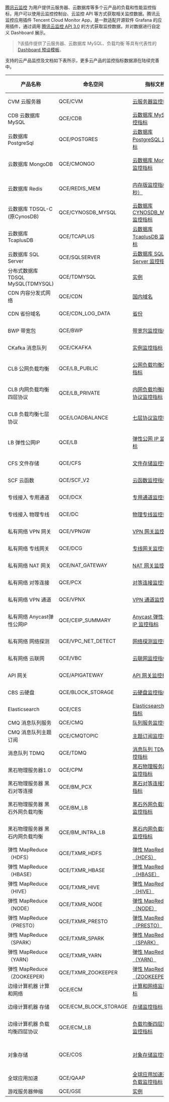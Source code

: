[腾讯云监控](https://cloud.tencent.com/product/cm) 为用户提供云服务器、云数据库等多个云产品的负载和性能监控指标，用户可以使用云监控控制台、云监控 API 等方式获取相关监控数据。腾讯云监控应用插件 Tencent Cloud Monitor App，是一款适配开源软件 Grafana 的应用插件，通过调用 [腾讯云监控 API 3.0](https://cloud.tencent.com/document/product/248/30342) 的方式获取监控数据，并对数据进行自定义 Dashboard 展示。

>?该插件提供了云服务器、云数据库 MySQL、负载均衡 等具有代表性的 [Dashboard 预设模板](https://github.com/TencentCloud/tencentcloud-monitor-grafana-app/tree/master/src/dashboards)。

支持的云产品监控及文档如下表所示，更多云产品的监控指标数据源在陆续完善中。

产品名称 | 命名空间 | 指标文档 | 实例列表接口文档 
------ | ------- | ------- | ------------- 
CVM 云服务器 | QCE/CVM |[云服务器监控指标](https://cloud.tencent.com/document/api/248/6843) | [查询示例列表](https://cloud.tencent.com/document/api/213/15728)
CDB 云数据库 MySQL | QCE/CDB | [云数据库 MySQL 监控指标](https://cloud.tencent.com/document/api/248/45147) | [查询实例列表](https://cloud.tencent.com/document/api/236/15872) 
云数据库 PostgreSql | QCE/POSTGRES | [云数据库 PostgreSQL 监控指标](https://cloud.tencent.com/document/product/248/45105)  | [查询实例列表](https://cloud.tencent.com/document/api/409/16773) 
云数据库 MongoDB | QCE/CMONGO | [云数据库 MongoDB 监控指标](https://cloud.tencent.com/document/product/248/45104)  | [查询云数据库实例列表](https://cloud.tencent.com/document/api/240/38568) 
云数据库 Redis | QCE/REDIS_MEM | [内存版监控指标（5秒）](https://cloud.tencent.com/document/product/248/49729)  | [查询 Redis 实例列表](https://cloud.tencent.com/document/api/239/20018) 
云数据库 TDSQL-C (原CynosDB) | QCE/CYNOSDB_MYSQL | [云数据库 CYNOSDB_MYSQL 监控指标](https://cloud.tencent.com/document/product/248/45106)  | [查询实例列表](https://cloud.tencent.com/document/product/1003/48334)
云数据库 TcaplusDB | QCE/TCAPLUS | [云数据库 TcaplusDB 监控指标](https://cloud.tencent.com/document/product/248/45107)  | [查询实例列表](https://cloud.tencent.com/document/api/1003/48334) 
云数据库 SQL Server | QCE/SQLSERVER | [云数据库 SQL Server 监控指标](https://cloud.tencent.com/document/product/248/45146)  | [查询实例列表](https://cloud.tencent.com/document/api/238/19969) 
分布式数据库 TDSQL MySQL(TDMYSQL) | QCE/TDMYSQL | [实例](https://cloud.tencent.com/document/product/248/54401) | [查询实例列表](https://cloud.tencent.com/document/api/557/16140) 
CDN 内容分发式网络 | QCE/CDN | [国内域名](https://cloud.tencent.com/document/product/248/50386)  | [查询域名基本信息](https://cloud.tencent.com/document/api/228/41118) 
CDN 省份域名 | QCE/CDN_LOG_DATA | [省份](https://cloud.tencent.com/document/product/248/50388)  | [查询域名基本信息](https://cloud.tencent.com/document/api/228/41118) 
BWP 带宽包 | QCE/BWP | [带宽包监控指标](https://cloud.tencent.com/document/product/248/45098) | [查询带宽包资源](https://cloud.tencent.com/document/api/215/19209) 
CKafka 消息队列 | QCE/CKAFKA | [实例监控指标](https://cloud.tencent.com/document/product/248/45121)  | [获取实例列表](https://cloud.tencent.com/document/api/597/40835) 
CLB 公网负载均衡 | QCE/LB_PUBLIC | [公网负载均衡监控指标](https://cloud.tencent.com/document/product/248/51898)  | [查询负载均衡实例列表](https://cloud.tencent.com/document/api/214/30685) 
CLB 内网负载均衡四层协议 | QCE/LB_PRIVATE | [内网负载均衡四层协议监控指标](https://cloud.tencent.com/document/product/248/51899) | [查询负载均衡实例列表](https://cloud.tencent.com/document/api/214/30685) 
CLB 负载均衡七层协议 | QCE/LOADBALANCE | [七层协议监控指标](https://cloud.tencent.com/document/product/248/51901) | [查询负载均衡实例列表](https://cloud.tencent.com/document/api/214/30685) 
LB 弹性公网IP | QCE/LB | [弹性公网 IP 监控指标](https://cloud.tencent.com/document/product/248/45099) | [查询弹性公网 IP 列表](https://cloud.tencent.com/document/api/215/16702) 
CFS 文件存储 | QCE/CFS | [文件存储监控指标](https://cloud.tencent.com/document/product/248/45143) | [查询文件系统](https://cloud.tencent.com/document/api/582/38170) 
SCF 云函数 | QCE/SCF_V2 | [云函数监控指标](https://cloud.tencent.com/document/product/248/45130) | [获取函数列表](https://cloud.tencent.com/document/api/583/18582) 
专线接入 专用通道 | QCE/DCX | [专用通道监控指标](https://cloud.tencent.com/document/product/248/45101) | [查询专用通道列表](https://cloud.tencent.com/document/api/216/19819) 
专线接入 物理专线 | QCE/DC | [物理专线监控指标](https://cloud.tencent.com/document/product/248/45102) | [查询物理专线列表](https://cloud.tencent.com/document/api/216/34826) 
私有网络 VPN 网关 | QCE/VPNGW | [VPN 网关监控指标](https://cloud.tencent.com/document/product/248/45070) | [查询 VPN 网关](https://cloud.tencent.com/document/api/215/17514) 
私有网络 专线网关 | QCE/DCG | [专线网关监控指标](https://cloud.tencent.com/document/product/248/45072) | [查询专线网关](https://cloud.tencent.com/document/api/215/30644) 
私有网络 NAT 网关 | QCE/NAT_GATEWAY | [NAT 网关监控指标](https://cloud.tencent.com/document/product/248/45069) | [查询 NAT 网关](https://cloud.tencent.com/document/api/215/36034) 
私有网络 对等连接 | QCE/PCX | [对等连接监控指标](https://cloud.tencent.com/document/product/248/45096) | [查询对等连接](https://cloud.tencent.com/document/product/215/2101) 
私有网络 VPN 通道 | QCE/VPNX | [VPN 通道监控指标](https://cloud.tencent.com/document/product/248/45071) | [查询VPN通道列表](https://cloud.tencent.com/document/api/215/17515) 
私有网络 Anycast弹性公网IP | QCE/CEIP_SUMMARY | [Anycast 弹性公网 IP 监控指标](https://cloud.tencent.com/document/product/248/50381) | [查询弹性公网IP列表](https://cloud.tencent.com/document/api/215/16702) 
私有网络 网络探测 | QCE/VPC_NET_DETECT | [网络探测监控指标](https://cloud.tencent.com/document/product/248/50384) | [查询网络探测列表](https://cloud.tencent.com/document/api/215/38696) 
私有网络 云联网 | QCE/VBC | [云联网监控指标](https://cloud.tencent.com/document/product/248/45073) | [查询CCN列表](https://cloud.tencent.com/document/api/215/19199) 
API 网关 | QCE/APIGATEWAY | [API 网关监控指标](https://cloud.tencent.com/document/product/248/45127) | [查询服务环境列表](https://cloud.tencent.com/document/api/628/45198) 
CBS 云硬盘 | QCE/BLOCK_STORAGE | [云硬盘监控指标](https://cloud.tencent.com/document/product/248/45411) | [查询云硬盘列表](https://cloud.tencent.com/document/api/362/16315) 
Elasticsearch | QCE/CES | [Elasticsearch 监控指标](https://cloud.tencent.com/document/product/248/45129) | [查询 ES 集群实例](https://cloud.tencent.com/document/api/845/30631) 
CMQ 消息队列服务 | QCE/CMQ | [队列服务监控指标](https://cloud.tencent.com/document/product/248/45114) | [枚举队列](https://cloud.tencent.com/document/api/406/42624) 
CMQ 消息队列主题订阅 | QCE/CMQTOPIC | [主题订阅监控指标](https://cloud.tencent.com/document/product/248/45113) | [查询主题详情](https://cloud.tencent.com/document/api/406/42637) 
消息队列 TDMQ | QCE/TDMQ | [消息队列 TDMQ 监控指标](https://cloud.tencent.com/document/product/248/51450) | [获取集群列表](https://cloud.tencent.com/document/api/1179/52183) 
黑石物理服务器1.0 | QCE/CPM | [黑石物理服务器1.0监控指标](https://cloud.tencent.com/document/product/248/45881) | [查询物理机信息](https://cloud.tencent.com/document/api/386/32904) 
黑石物理服务器 黑石对等连接 | QCE/BM_PCX | [黑石对等连接监控指标](https://cloud.tencent.com/document/product/248/45884) | [获取对等连接列表](https://cloud.tencent.com/document/product/1024/36903) 
黑石物理服务器 黑石外网负载均衡 | QCE/BM_LB | [黑石外网负载均衡监控指标](https://cloud.tencent.com/document/product/248/45886) | [获取黑石负载均衡实例列表](https://cloud.tencent.com/document/api/1027/33280) 
黑石物理服务器 黑石内网负载均衡 | QCE/BM_INTRA_LB | [黑石内网负载均衡监控指标](https://cloud.tencent.com/document/product/248/45885) | [获取黑石负载均衡实例列表](https://cloud.tencent.com/document/api/1027/33280) 
弹性 MapReduce（HDFS） | QCE/TXMR_HDFS | [弹性 MapReduce（HDFS）](https://cloud.tencent.com/document/product/248/44797) | [查询EMR实例](https://cloud.tencent.com/document/api/589/34266) 
弹性 MapReduce（HBASE） | QCE/TXMR_HBASE | [弹性 MapReduce（HBASE）](https://cloud.tencent.com/document/product/248/45567) | [查询EMR实例](https://cloud.tencent.com/document/api/589/34266) 
弹性 MapReduce（HIVE） | QCE/TXMR_HIVE | [弹性 MapReduce（HIVE）](https://cloud.tencent.com/document/product/248/45569) | [查询EMR实例](https://cloud.tencent.com/document/api/589/34266) 
弹性 MapReduce（NODE） | QCE/TXMR_NODE | [弹性 MapReduce（NODE）](https://cloud.tencent.com/document/product/248/45570) | [查询EMR实例](https://cloud.tencent.com/document/api/589/34266) 
弹性 MapReduce（PRESTO） | QCE/TXMR_PRESTO | [弹性 MapReduce（PRESTO）](https://cloud.tencent.com/document/product/248/45571) | [查询EMR实例](https://cloud.tencent.com/document/api/589/34266) 
弹性 MapReduce（SPARK） | QCE/TXMR_SPARK | [弹性 MapReduce（SPARK）](https://cloud.tencent.com/document/product/248/45572) | [查询EMR实例](https://cloud.tencent.com/document/api/589/34266) 
弹性 MapReduce（YARN） | QCE/TXMR_YARN | [弹性 MapReduce（YARN）](https://cloud.tencent.com/document/product/248/45573) | [查询EMR实例](https://cloud.tencent.com/document/api/589/34266) 
弹性 MapReduce（ZOOKEEPER） | QCE/TXMR_ZOOKEEPER | [弹性 MapReduce（ZOOKEEPER）](https://cloud.tencent.com/document/product/248/45574) | [查询EMR实例](https://cloud.tencent.com/document/api/589/34266) 
边缘计算机器 计算和网络 | QCE/ECM | [计算和网络监控指标](https://cloud.tencent.com/document/product/248/45124) | [获取实例相关信息](https://cloud.tencent.com/document/api/1108/42565) 
边缘计算机器 存储 | QCE/ECM_BLOCK_STORAGE | [存储监控指标](https://cloud.tencent.com/document/product/248/45123) | [获取实例相关信息](https://cloud.tencent.com/document/api/1108/42565) 
边缘计算机器 负载均衡四层协议 | QCE/ECM_LB | [负载均衡四层协议监控指标](https://cloud.tencent.com/document/product/248/54253) | [查询负载均衡实例列表](https://cloud.tencent.com/document/api/1108/48459) 
对象存储 | QCE/COS | [对象存储监控指标](https://cloud.tencent.com/document/product/248/45140) | [GET Service（List Buckets）](https://cloud.tencent.com/document/api/436/8291) 
全球应用加速 | QCE/QAAP | [全球应用加速通道负载监控指标](https://cloud.tencent.com/document/product/248/45062) | [查询通道实例列表](https://cloud.tencent.com/document/api/608/36963) 
游戏服务器伸缩 | QCE/GSE | [实例](https://cloud.tencent.com/document/product/248/55273) | [API 概览](https://cloud.tencent.com/document/api/1165/42076) 